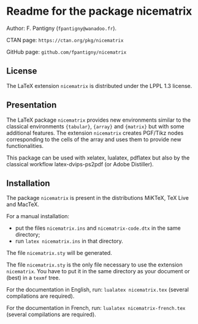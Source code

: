 # Readme for the package nicematrix

Author: F. Pantigny (`fpantigny@wanadoo.fr`).

CTAN page: `https://ctan.org/pkg/nicematrix`

GitHub page: `github.com/fpantigny/nicematrix`

## License
The LaTeX extension `nicematrix` is distributed under the LPPL 1.3 license.

## Presentation

The LaTeX package `nicematrix` provides new environments similar to the classical environments
`{tabular}`, `{array}` and `{matrix}` but with some additional features. The extension `nicematrix` creates PGF/Tikz nodes corresponding to the cells of the array and uses them to provide new functionalities. 

This package can be used with xelatex, lualatex, pdflatex but also by the classical workflow latex-dvips-ps2pdf (or Adobe Distiller).

## Installation

The package `nicematrix` is present in the distributions MiKTeX, TeX Live and MacTeX.

For a manual installation:

* put the files `nicematrix.ins` and `nicematrix-code.dtx` in the same directory; 
* run `latex nicematrix.ins` in that directory.

The file `nicematrix.sty` will be generated.

The file `nicematrix.sty` is the only file necessary to use the extension `nicematrix`. 
You have to put it in the same directory as your document or (best) in a `texmf` tree. 

For the documentation in English, run: `lualatex nicematrix.tex` (several compilations are required).

For the documentation in French, run: `lualatex nicematrix-french.tex` (several compilations are required).
